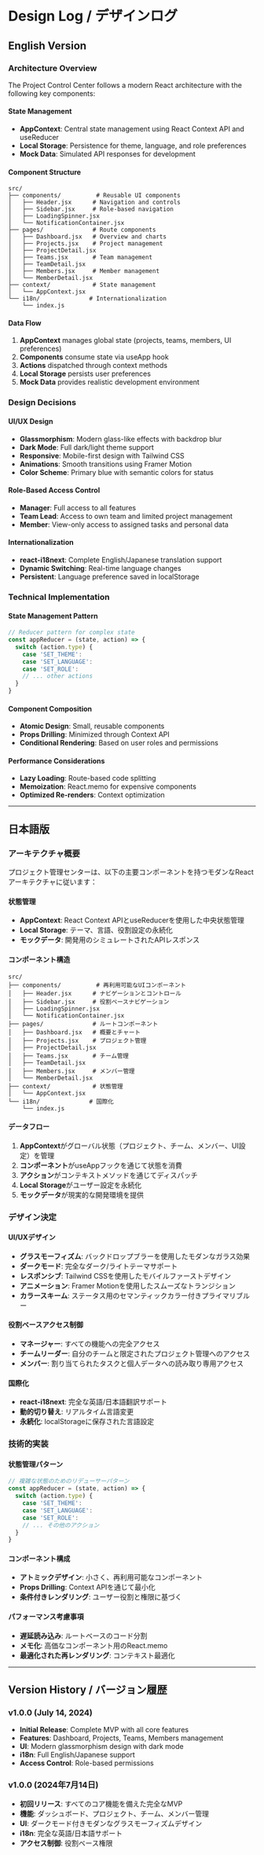 # Design Log / デザインログ

## English Version

### Architecture Overview
The Project Control Center follows a modern React architecture with the following key components:

#### State Management
- **AppContext**: Central state management using React Context API and useReducer
- **Local Storage**: Persistence for theme, language, and role preferences
- **Mock Data**: Simulated API responses for development

#### Component Structure
```
src/
├── components/          # Reusable UI components
│   ├── Header.jsx      # Navigation and controls
│   ├── Sidebar.jsx     # Role-based navigation
│   ├── LoadingSpinner.jsx
│   └── NotificationContainer.jsx
├── pages/              # Route components
│   ├── Dashboard.jsx   # Overview and charts
│   ├── Projects.jsx    # Project management
│   ├── ProjectDetail.jsx
│   ├── Teams.jsx       # Team management
│   ├── TeamDetail.jsx
│   ├── Members.jsx     # Member management
│   └── MemberDetail.jsx
├── context/            # State management
│   └── AppContext.jsx
└── i18n/              # Internationalization
    └── index.js
```

#### Data Flow
1. **AppContext** manages global state (projects, teams, members, UI preferences)
2. **Components** consume state via useApp hook
3. **Actions** dispatched through context methods
4. **Local Storage** persists user preferences
5. **Mock Data** provides realistic development environment

### Design Decisions

#### UI/UX Design
- **Glassmorphism**: Modern glass-like effects with backdrop blur
- **Dark Mode**: Full dark/light theme support
- **Responsive**: Mobile-first design with Tailwind CSS
- **Animations**: Smooth transitions using Framer Motion
- **Color Scheme**: Primary blue with semantic colors for status

#### Role-Based Access Control
- **Manager**: Full access to all features
- **Team Lead**: Access to own team and limited project management
- **Member**: View-only access to assigned tasks and personal data

#### Internationalization
- **react-i18next**: Complete English/Japanese translation support
- **Dynamic Switching**: Real-time language changes
- **Persistent**: Language preference saved in localStorage

### Technical Implementation

#### State Management Pattern
```javascript
// Reducer pattern for complex state
const appReducer = (state, action) => {
  switch (action.type) {
    case 'SET_THEME':
    case 'SET_LANGUAGE':
    case 'SET_ROLE':
    // ... other actions
  }
}
```

#### Component Composition
- **Atomic Design**: Small, reusable components
- **Props Drilling**: Minimized through Context API
- **Conditional Rendering**: Based on user roles and permissions

#### Performance Considerations
- **Lazy Loading**: Route-based code splitting
- **Memoization**: React.memo for expensive components
- **Optimized Re-renders**: Context optimization

---

## 日本語版

### アーキテクチャ概要
プロジェクト管理センターは、以下の主要コンポーネントを持つモダンなReactアーキテクチャに従います：

#### 状態管理
- **AppContext**: React Context APIとuseReducerを使用した中央状態管理
- **Local Storage**: テーマ、言語、役割設定の永続化
- **モックデータ**: 開発用のシミュレートされたAPIレスポンス

#### コンポーネント構造
```
src/
├── components/          # 再利用可能なUIコンポーネント
│   ├── Header.jsx      # ナビゲーションとコントロール
│   ├── Sidebar.jsx     # 役割ベースナビゲーション
│   ├── LoadingSpinner.jsx
│   └── NotificationContainer.jsx
├── pages/              # ルートコンポーネント
│   ├── Dashboard.jsx   # 概要とチャート
│   ├── Projects.jsx    # プロジェクト管理
│   ├── ProjectDetail.jsx
│   ├── Teams.jsx       # チーム管理
│   ├── TeamDetail.jsx
│   ├── Members.jsx     # メンバー管理
│   └── MemberDetail.jsx
├── context/            # 状態管理
│   └── AppContext.jsx
└── i18n/              # 国際化
    └── index.js
```

#### データフロー
1. **AppContext**がグローバル状態（プロジェクト、チーム、メンバー、UI設定）を管理
2. **コンポーネント**がuseAppフックを通じて状態を消費
3. **アクション**がコンテキストメソッドを通じてディスパッチ
4. **Local Storage**がユーザー設定を永続化
5. **モックデータ**が現実的な開発環境を提供

### デザイン決定

#### UI/UXデザイン
- **グラスモーフィズム**: バックドロップブラーを使用したモダンなガラス効果
- **ダークモード**: 完全なダーク/ライトテーマサポート
- **レスポンシブ**: Tailwind CSSを使用したモバイルファーストデザイン
- **アニメーション**: Framer Motionを使用したスムーズなトランジション
- **カラースキーム**: ステータス用のセマンティックカラー付きプライマリブルー

#### 役割ベースアクセス制御
- **マネージャー**: すべての機能への完全アクセス
- **チームリーダー**: 自分のチームと限定されたプロジェクト管理へのアクセス
- **メンバー**: 割り当てられたタスクと個人データへの読み取り専用アクセス

#### 国際化
- **react-i18next**: 完全な英語/日本語翻訳サポート
- **動的切り替え**: リアルタイム言語変更
- **永続化**: localStorageに保存された言語設定

### 技術的実装

#### 状態管理パターン
```javascript
// 複雑な状態のためのリデューサーパターン
const appReducer = (state, action) => {
  switch (action.type) {
    case 'SET_THEME':
    case 'SET_LANGUAGE':
    case 'SET_ROLE':
    // ... その他のアクション
  }
}
```

#### コンポーネント構成
- **アトミックデザイン**: 小さく、再利用可能なコンポーネント
- **Props Drilling**: Context APIを通じて最小化
- **条件付きレンダリング**: ユーザー役割と権限に基づく

#### パフォーマンス考慮事項
- **遅延読み込み**: ルートベースのコード分割
- **メモ化**: 高価なコンポーネント用のReact.memo
- **最適化された再レンダリング**: コンテキスト最適化

---

## Version History / バージョン履歴

### v1.0.0 (July 14, 2024)
- **Initial Release**: Complete MVP with all core features
- **Features**: Dashboard, Projects, Teams, Members management
- **UI**: Modern glassmorphism design with dark mode
- **i18n**: Full English/Japanese support
- **Access Control**: Role-based permissions

### v1.0.0 (2024年7月14日)
- **初回リリース**: すべてのコア機能を備えた完全なMVP
- **機能**: ダッシュボード、プロジェクト、チーム、メンバー管理
- **UI**: ダークモード付きモダンなグラスモーフィズムデザイン
- **i18n**: 完全な英語/日本語サポート
- **アクセス制御**: 役割ベース権限 